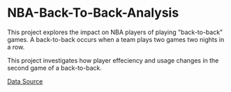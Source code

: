# NBA-Back-To-Back-Analysis
This project explores the impact on NBA players of playing "back-to-back" games. A back-to-back occurs when a team plays two games two nights in a row. 

This project investigates how player effeciency and usage changes in the second game of a back-to-back.

[Data Source](https://www.kaggle.com/datasets/eduardopalmieri/nba-player-stats-season-2425)
